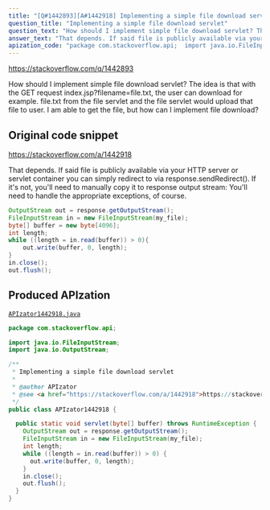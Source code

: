 ```yaml
---
title: "[Q#1442893][A#1442918] Implementing a simple file download servlet"
question_title: "Implementing a simple file download servlet"
question_text: "How should I implement simple file download servlet? The idea is that with the GET request index.jsp?filename=file.txt, the user can download for example. file.txt from the file servlet and the file servlet would upload that file to user. I am able to get the file, but how can I implement file download?"
answer_text: "That depends. If said file is publicly available via your HTTP server or servlet container you can simply redirect to via response.sendRedirect(). If it's not, you'll need to manually copy it to response output stream: You'll need to handle the appropriate exceptions, of course."
apization_code: "package com.stackoverflow.api;  import java.io.FileInputStream; import java.io.OutputStream;  /**  * Implementing a simple file download servlet  *  * @author APIzator  * @see <a href=\"https://stackoverflow.com/a/1442918\">https://stackoverflow.com/a/1442918</a>  */ public class APIzator1442918 {    public static void servlet(byte[] buffer) throws RuntimeException {     OutputStream out = response.getOutputStream();     FileInputStream in = new FileInputStream(my_file);     int length;     while ((length = in.read(buffer)) > 0) {       out.write(buffer, 0, length);     }     in.close();     out.flush();   } }"
---
```


https://stackoverflow.com/q/1442893

How should I implement simple file download servlet?
The idea is that with the GET request index.jsp?filename=file.txt, the user can download for example. file.txt from the file servlet and the file servlet would upload that file to user.
I am able to get the file, but how can I implement file download?



## Original code snippet

https://stackoverflow.com/a/1442918

That depends. If said file is publicly available via your HTTP server or servlet container you can simply redirect to via response.sendRedirect().
If it&#x27;s not, you&#x27;ll need to manually copy it to response output stream:
You&#x27;ll need to handle the appropriate exceptions, of course.

```java
OutputStream out = response.getOutputStream();
FileInputStream in = new FileInputStream(my_file);
byte[] buffer = new byte[4096];
int length;
while ((length = in.read(buffer)) > 0){
    out.write(buffer, 0, length);
}
in.close();
out.flush();
```

## Produced APIzation

[`APIzator1442918.java`](https://github.com/pasqualesalza/apization-temp-data/raw/master/apizations/java/APIzator1442918.java)

```java
package com.stackoverflow.api;

import java.io.FileInputStream;
import java.io.OutputStream;

/**
 * Implementing a simple file download servlet
 *
 * @author APIzator
 * @see <a href="https://stackoverflow.com/a/1442918">https://stackoverflow.com/a/1442918</a>
 */
public class APIzator1442918 {

  public static void servlet(byte[] buffer) throws RuntimeException {
    OutputStream out = response.getOutputStream();
    FileInputStream in = new FileInputStream(my_file);
    int length;
    while ((length = in.read(buffer)) > 0) {
      out.write(buffer, 0, length);
    }
    in.close();
    out.flush();
  }
}

```